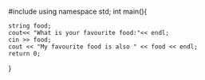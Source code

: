 #include <iostream>
using namespace std;
int main(){
    
    string food;
    cout<< "What is your favourite food:"<< endl;
    cin >> food;
    cout << "My favourite food is also " << food << endl;
    return 0;
}
